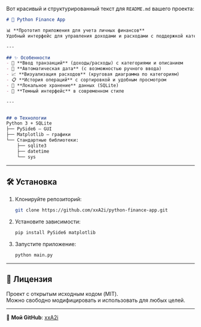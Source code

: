 Вот красивый и структурированный текст для `README.md` вашего проекта:

```markdown
# 🚀 Python Finance App

📊 **Прототип приложения для учета личных финансов**  
Удобный интерфейс для управления доходами и расходами с поддержкой категорий, графиков и истории транзакций.  

---

## ✨ Особенности
- 📝 **Ввод транзакций** (доходы/расходы) с категориями и описанием  
- 📅 **Автоматическая дата** (с возможностью ручного ввода)  
- 📈 **Визуализация расходов** (круговая диаграмма по категориям)  
- 📋 **История операций** с сортировкой и удобным просмотром  
- 💾 **Локальное хранение** данных (SQLite)  
- 🎨 **Темный интерфейс** в современном стиле  

---


## ⚙️ Технологии
Python 3 + SQLite
├── PySide6 — GUI
├── Matplotlib — графики
└── Стандартные библиотеки:
    ├── sqlite3
    ├── datetime
    └── sys
```

---

## 🛠️ Установка
1. Клонируйте репозиторий:
   ```bash
   git clone https://github.com/xxA2i/python-finance-app.git
   ```
2. Установите зависимости:
   ```bash
   pip install PySide6 matplotlib
   ```
3. Запустите приложение:
   ```bash
   python main.py
   ```

---

## 📜 Лицензия
Проект с открытым исходным кодом (MIT).  
Можно свободно модифицировать и использовать для любых целей.

---

🔗 **Мой GitHub**: [xxA2i](https://github.com/xxA2i)  
